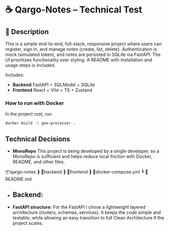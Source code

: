 # ☕ Qargo-Notes – Technical Test

## 📘 Description
This is a simple end-to-end, full-stack, responsive project where users can register, sign in, and manage notes (create, list, delete). Authentication is mock (simulated token), and notes are persisted in SQLite via FastAPI. The UI prioritizes functionality over styling. A README with installation and usage steps is included.  

Includes:
- **Backend** FastAPI + SQLModel + SQLite
- **Frontend** React + Vite + TS + Zustand

### How to run with Docker
In the project root, run
```bash
docker build -t geo-processor .
```

## Technical Decisions

* **MonoRepo** This project is being developed by a single developer, so a MonoRepo is sufficient and helps reduce local friction with Docker, README, and other files.

📦qargo-notes
 ┣ 📂backend
 ┣ 📂frontend
 ┣ 📜docker-compose.yml
 ┗ 📜README.md

* ## **Backend:** #######

* **FastAPI structure:** For the FastAPI I chose a lightweight layered architecture (routers, schemas, services). It keeps the code simple and testable, while allowing an easy transition to full Clean Architecture if the project scales.